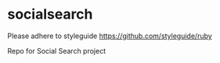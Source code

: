 socialsearch
============

Please adhere to styleguide https://github.com/styleguide/ruby

Repo for Social Search project
